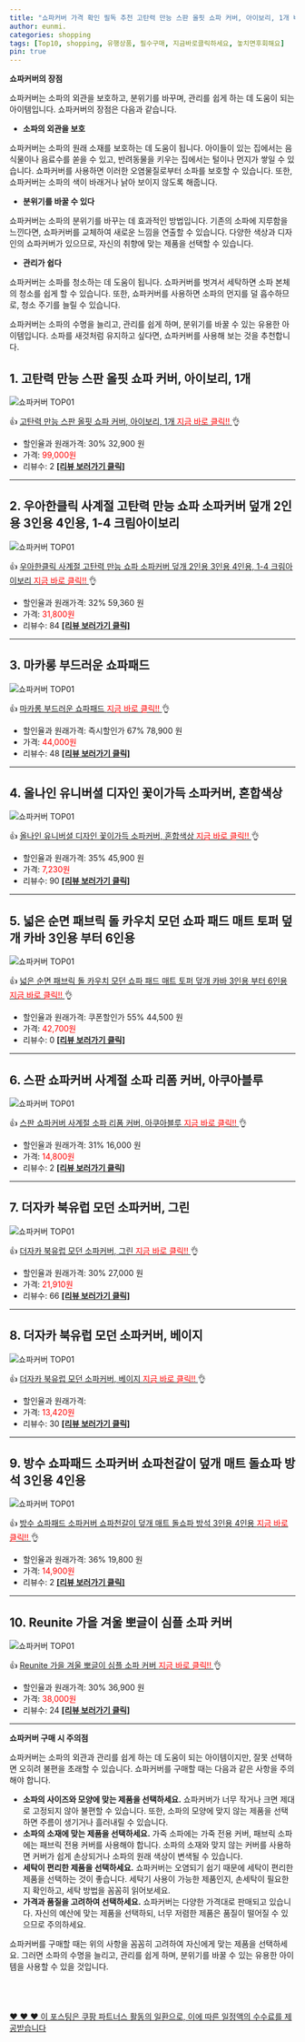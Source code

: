 ```yaml
---
title: "쇼파커버 가격 확인 필독 추천 고탄력 만능 스판 올핏 쇼파 커버, 아이보리, 1개 비교 장점 구매가이드"
author: eunmi.
categories: shopping
tags: [Top10, shopping, 유행상품, 필수구매, 지금바로클릭하세요, 놓치면후회해요]
pin: true
---
```

**쇼파커버의 장점**

쇼파커버는 소파의 외관을 보호하고, 분위기를 바꾸며, 관리를 쉽게 하는 데 도움이 되는 아이템입니다. 쇼파커버의 장점은 다음과 같습니다.

* **소파의 외관을 보호**

쇼파커버는 소파의 원래 소재를 보호하는 데 도움이 됩니다. 아이들이 있는 집에서는 음식물이나 음료수를 쏟을 수 있고, 반려동물을 키우는 집에서는 털이나 먼지가 쌓일 수 있습니다. 쇼파커버를 사용하면 이러한 오염물질로부터 소파를 보호할 수 있습니다. 또한, 쇼파커버는 소파의 색이 바래거나 낡아 보이지 않도록 해줍니다.

* **분위기를 바꿀 수 있다**

쇼파커버는 소파의 분위기를 바꾸는 데 효과적인 방법입니다. 기존의 소파에 지루함을 느낀다면, 쇼파커버를 교체하여 새로운 느낌을 연출할 수 있습니다. 다양한 색상과 디자인의 쇼파커버가 있으므로, 자신의 취향에 맞는 제품을 선택할 수 있습니다.

* **관리가 쉽다**

쇼파커버는 소파를 청소하는 데 도움이 됩니다. 쇼파커버를 벗겨서 세탁하면 소파 본체의 청소를 쉽게 할 수 있습니다. 또한, 쇼파커버를 사용하면 소파의 먼지를 덜 흡수하므로, 청소 주기를 늘릴 수 있습니다.

쇼파커버는 소파의 수명을 늘리고, 관리를 쉽게 하며, 분위기를 바꿀 수 있는 유용한 아이템입니다. 소파를 새것처럼 유지하고 싶다면, 쇼파커버를 사용해 보는 것을 추천합니다.

   

## 1. 고탄력 만능 스판 올핏 쇼파 커버, 아이보리, 1개

![쇼파커버 TOP01](https://thumbnail8.coupangcdn.com/thumbnails/remote/230x230ex/image/retail/images/446456166167808-11788f3f-f0d7-4068-ab10-a17030d187ed.jpg)


👍 [고탄력 만능 스판 올핏 쇼파 커버, 아이보리, 1개 <font color=red> 지금 바로 클릭!! </font> ](https://link.coupang.com/re/AFFSDP?lptag=AF3617701&subid=GithubCoopas&pageKey=7201023890&traceid=V0-153&itemId=18202379359&vendorItemId=85350798468) 👌 


- 할인율과 원래가격: 30%  32,900   원
- 가격: <span style='color:red'>99,000원</span>
- 리뷰수: 2  [**[리뷰 보러가기 클릭]**](https://link.coupang.com/re/AFFSDP?lptag=AF3617701&subid=GithubCoopas&pageKey=7201023890&traceid=V0-153&itemId=18202379359&vendorItemId=85350798468)

---


   

## 2. 우아한클릭 사계절 고탄력 만능 쇼파 소파커버 덮개 2인용 3인용 4인용, 1-4 크림아이보리

![쇼파커버 TOP01](https://thumbnail8.coupangcdn.com/thumbnails/remote/230x230ex/image/vendor_inventory/8973/bab0c7cfa99cf3a8c4f1323bf191f03510702065d3c88e60ef41092194e0.jpg)


👍 [우아한클릭 사계절 고탄력 만능 쇼파 소파커버 덮개 2인용 3인용 4인용, 1-4 크림아이보리 <font color=red> 지금 바로 클릭!! </font> ](https://link.coupang.com/re/AFFSDP?lptag=AF3617701&subid=GithubCoopas&pageKey=1467466758&traceid=V0-153&itemId=2523751331&vendorItemId=72130366099) 👌 


- 할인율과 원래가격: 32%  59,360   원
- 가격: <span style='color:red'>31,800원</span>
- 리뷰수: 84  [**[리뷰 보러가기 클릭]**](https://link.coupang.com/re/AFFSDP?lptag=AF3617701&subid=GithubCoopas&pageKey=1467466758&traceid=V0-153&itemId=2523751331&vendorItemId=72130366099)

---


   

## 3. 마카롱 부드러운 쇼파패드

![쇼파커버 TOP01](https://thumbnail10.coupangcdn.com/thumbnails/remote/230x230ex/image/rs_quotation_api/qhw20lq2/2ee8672128db42de81bc738d1a80e07c.jpg)


👍 [마카롱 부드러운 쇼파패드 <font color=red> 지금 바로 클릭!! </font> ](https://link.coupang.com/re/AFFSDP?lptag=AF3617701&subid=GithubCoopas&pageKey=5258370892&traceid=V0-153&itemId=7465141363&vendorItemId=74755987624) 👌 


- 할인율과 원래가격: 즉시할인가 67%  78,900   원
- 가격: <span style='color:red'>44,000원</span>
- 리뷰수: 48  [**[리뷰 보러가기 클릭]**](https://link.coupang.com/re/AFFSDP?lptag=AF3617701&subid=GithubCoopas&pageKey=5258370892&traceid=V0-153&itemId=7465141363&vendorItemId=74755987624)

---


   

## 4. 올나인 유니버셜 디자인 꽃이가득 소파커버, 혼합색상

![쇼파커버 TOP01](https://thumbnail8.coupangcdn.com/thumbnails/remote/230x230ex/image/retail/images/2020/09/25/11/0/7a14ec5b-577c-40b8-b47e-c3a1d012c8ce.jpg)


👍 [올나인 유니버셜 디자인 꽃이가득 소파커버, 혼합색상 <font color=red> 지금 바로 클릭!! </font> ](https://link.coupang.com/re/AFFSDP?lptag=AF3617701&subid=GithubCoopas&pageKey=2159137864&traceid=V0-153&itemId=3667692408&vendorItemId=71653101567) 👌 


- 할인율과 원래가격: 35%  45,900   원
- 가격: <span style='color:red'>7,230원</span>
- 리뷰수: 90  [**[리뷰 보러가기 클릭]**](https://link.coupang.com/re/AFFSDP?lptag=AF3617701&subid=GithubCoopas&pageKey=2159137864&traceid=V0-153&itemId=3667692408&vendorItemId=71653101567)

---


   

## 5. 넓은 순면 패브릭 돌 카우치 모던 쇼파 패드 매트 토퍼 덮개 카바 3인용 부터 6인용

![쇼파커버 TOP01](https://thumbnail7.coupangcdn.com/thumbnails/remote/230x230ex/image/vendor_inventory/73ce/4c23af959237734cba34296951d7aed9de16988d2a39add90199f89a6a6a.jpg)


👍 [넓은 순면 패브릭 돌 카우치 모던 쇼파 패드 매트 토퍼 덮개 카바 3인용 부터 6인용 <font color=red> 지금 바로 클릭!! </font> ](https://link.coupang.com/re/AFFSDP?lptag=AF3617701&subid=GithubCoopas&pageKey=7444691689&traceid=V0-153&itemId=19367414503&vendorItemId=86480294705) 👌 


- 할인율과 원래가격: 쿠폰할인가 55%  44,500   원
- 가격: <span style='color:red'>42,700원</span>
- 리뷰수: 0  [**[리뷰 보러가기 클릭]**](https://link.coupang.com/re/AFFSDP?lptag=AF3617701&subid=GithubCoopas&pageKey=7444691689&traceid=V0-153&itemId=19367414503&vendorItemId=86480294705)

---


   

## 6. 스판 쇼파커버 사계절 소파 리폼 커버, 아쿠아블루

![쇼파커버 TOP01](https://thumbnail10.coupangcdn.com/thumbnails/remote/230x230ex/image/vendor_inventory/9b9e/dce87240f04dd95e457050c11cfd1a6cdc0306249b9eec628c2ca5121e02.jpg)


👍 [스판 쇼파커버 사계절 소파 리폼 커버, 아쿠아블루 <font color=red> 지금 바로 클릭!! </font> ](https://link.coupang.com/re/AFFSDP?lptag=AF3617701&subid=GithubCoopas&pageKey=7223976823&traceid=V0-153&itemId=18313676839&vendorItemId=85330767886) 👌 


- 할인율과 원래가격: 31%  16,000   원
- 가격: <span style='color:red'>14,800원</span>
- 리뷰수: 2  [**[리뷰 보러가기 클릭]**](https://link.coupang.com/re/AFFSDP?lptag=AF3617701&subid=GithubCoopas&pageKey=7223976823&traceid=V0-153&itemId=18313676839&vendorItemId=85330767886)

---


   

## 7. 더자카 북유럽 모던 소파커버, 그린

![쇼파커버 TOP01](https://thumbnail7.coupangcdn.com/thumbnails/remote/230x230ex/image/rs_quotation_api/8oijfov3/1bf614d4cb85452090e88e8d2c1767c7.jpg)


👍 [더자카 북유럽 모던 소파커버, 그린 <font color=red> 지금 바로 클릭!! </font> ](https://link.coupang.com/re/AFFSDP?lptag=AF3617701&subid=GithubCoopas&pageKey=6299248270&traceid=V0-153&itemId=13016504305&vendorItemId=80924248154) 👌 


- 할인율과 원래가격: 30%  27,000   원
- 가격: <span style='color:red'>21,910원</span>
- 리뷰수: 66  [**[리뷰 보러가기 클릭]**](https://link.coupang.com/re/AFFSDP?lptag=AF3617701&subid=GithubCoopas&pageKey=6299248270&traceid=V0-153&itemId=13016504305&vendorItemId=80924248154)

---


   

## 8. 더자카 북유럽 모던 소파커버, 베이지

![쇼파커버 TOP01](https://thumbnail7.coupangcdn.com/thumbnails/remote/230x230ex/image/rs_quotation_api/rezbnj93/c998472dc3a445eba89c0f512c1a9f91.jpg)


👍 [더자카 북유럽 모던 소파커버, 베이지 <font color=red> 지금 바로 클릭!! </font> ](https://link.coupang.com/re/AFFSDP?lptag=AF3617701&subid=GithubCoopas&pageKey=6299248270&traceid=V0-153&itemId=13016504282&vendorItemId=80924248238) 👌 


- 할인율과 원래가격: 
- 가격: <span style='color:red'>13,420원</span>
- 리뷰수: 30  [**[리뷰 보러가기 클릭]**](https://link.coupang.com/re/AFFSDP?lptag=AF3617701&subid=GithubCoopas&pageKey=6299248270&traceid=V0-153&itemId=13016504282&vendorItemId=80924248238)

---


   

## 9. 방수 쇼파패드 소파커버 쇼파천갈이 덮개 매트 돌쇼파 방석 3인용 4인용

![쇼파커버 TOP01](https://thumbnail9.coupangcdn.com/thumbnails/remote/230x230ex/image/vendor_inventory/a026/3ecdd7dc341961c43701bcce4130431ec80c2d10e794310b900797cd25f5.jpg)


👍 [방수 쇼파패드 소파커버 쇼파천갈이 덮개 매트 돌쇼파 방석 3인용 4인용 <font color=red> 지금 바로 클릭!! </font> ](https://link.coupang.com/re/AFFSDP?lptag=AF3617701&subid=GithubCoopas&pageKey=6919397179&traceid=V0-153&itemId=16703580866&vendorItemId=85766737166) 👌 


- 할인율과 원래가격: 36%  19,800   원
- 가격: <span style='color:red'>14,900원</span>
- 리뷰수: 2  [**[리뷰 보러가기 클릭]**](https://link.coupang.com/re/AFFSDP?lptag=AF3617701&subid=GithubCoopas&pageKey=6919397179&traceid=V0-153&itemId=16703580866&vendorItemId=85766737166)

---


   

## 10. Reunite 가을 겨울 뽀글이 심플 소파 커버

![쇼파커버 TOP01](https://thumbnail6.coupangcdn.com/thumbnails/remote/230x230ex/image/vendor_inventory/0ef2/8569fd67504dd76ec3e5cfe35099ef428cf6cd4681e550c7a232376e7029.jpg)


👍 [Reunite 가을 겨울 뽀글이 심플 소파 커버 <font color=red> 지금 바로 클릭!! </font> ](https://link.coupang.com/re/AFFSDP?lptag=AF3617701&subid=GithubCoopas&pageKey=7608594781&traceid=V0-153&itemId=20145299262&vendorItemId=87427259499) 👌 


- 할인율과 원래가격: 30%  36,900   원
- 가격: <span style='color:red'>38,000원</span>
- 리뷰수: 24  [**[리뷰 보러가기 클릭]**](https://link.coupang.com/re/AFFSDP?lptag=AF3617701&subid=GithubCoopas&pageKey=7608594781&traceid=V0-153&itemId=20145299262&vendorItemId=87427259499)

---
**쇼파커버 구매 시 주의점**

쇼파커버는 소파의 외관과 관리를 쉽게 하는 데 도움이 되는 아이템이지만, 잘못 선택하면 오히려 불편을 초래할 수 있습니다. 쇼파커버를 구매할 때는 다음과 같은 사항을 주의해야 합니다.

* **소파의 사이즈와 모양에 맞는 제품을 선택하세요.** 쇼파커버가 너무 작거나 크면 제대로 고정되지 않아 불편할 수 있습니다. 또한, 소파의 모양에 맞지 않는 제품을 선택하면 주름이 생기거나 흘러내릴 수 있습니다.
* **소파의 소재에 맞는 제품을 선택하세요.** 가죽 소파에는 가죽 전용 커버, 패브릭 소파에는 패브릭 전용 커버를 사용해야 합니다. 소파의 소재와 맞지 않는 커버를 사용하면 커버가 쉽게 손상되거나 소파의 원래 색상이 변색될 수 있습니다.
* **세탁이 편리한 제품을 선택하세요.** 쇼파커버는 오염되기 쉽기 때문에 세탁이 편리한 제품을 선택하는 것이 좋습니다. 세탁기 사용이 가능한 제품인지, 손세탁이 필요한지 확인하고, 세탁 방법을 꼼꼼히 읽어보세요.
* **가격과 품질을 고려하여 선택하세요.** 쇼파커버는 다양한 가격대로 판매되고 있습니다. 자신의 예산에 맞는 제품을 선택하되, 너무 저렴한 제품은 품질이 떨어질 수 있으므로 주의하세요.

쇼파커버를 구매할 때는 위의 사항을 꼼꼼히 고려하여 자신에게 맞는 제품을 선택하세요. 그러면 소파의 수명을 늘리고, 관리를 쉽게 하며, 분위기를 바꿀 수 있는 유용한 아이템을 사용할 수 있을 것입니다.<br><br><br><br><br> [ ❤ ❤ ❤ 이 포스팅은 쿠팡 파트너스 활동의 일환으로, 이에 따른 일정액의 수수료를 제공받습니다](https://link.coupang.com/a/bcEFyh)